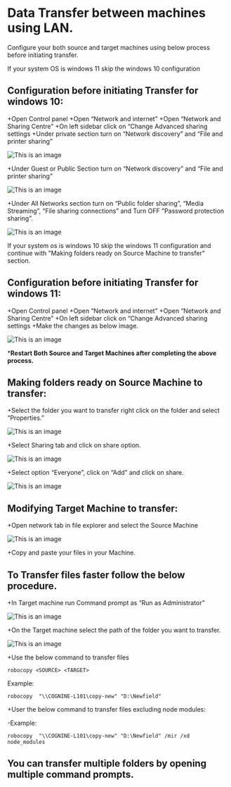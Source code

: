 # Data Transfer between machines using LAN.

Configure your both source and target machines using below process before initiating transfer.

If your system OS is windows 11 skip the windows 10 configuration

## **Configuration before initiating Transfer for windows 10:**

+Open Control panel
+Open “Network and internet”
+Open “Network and Sharing Centre”
+On left sidebar click on “Change Advanced sharing settings
+Under private section turn on “Network discovery” and “File and printer sharing”

![This is an image](https://raw.githubusercontent.com/thrinathreddynarahari/images/main/DTPicture1.png)

+Under Guest or Public Section turn on “Network discovery” and “File and printer sharing”

![This is an image](https://raw.githubusercontent.com/thrinathreddynarahari/images/main/DTPicture2.png)

+Under All Networks section turn on “Public folder sharing”, “Media Streaming”, “File sharing connections” and Turn OFF “Password protection sharing”.

![This is an image](https://raw.githubusercontent.com/thrinathreddynarahari/images/main/DTPicture3.png)

If your system os is windows 10 skip the windows 11 configuration and continue with "Making folders ready on Source Machine to transfer" section.

## **Configuration before initiating Transfer for windows 11:**

+Open Control panel
+Open “Network and internet”
+Open “Network and Sharing Centre”
+On left sidebar click on “Change Advanced sharing settings
+Make the changes as below image.

![This is an image](https://raw.githubusercontent.com/thrinathreddynarahari/images/main/DTPicture4.png)

***Restart Both Source and Target Machines after completing the above process.**

## **Making folders ready on Source Machine to transfer:**

+Select the folder you want to transfer right click on the folder and select “Properties.”

![This is an image](https://raw.githubusercontent.com/thrinathreddynarahari/images/main/DTPicture5.png)

+Select Sharing tab and click on share option.

![This is an image](https://raw.githubusercontent.com/thrinathreddynarahari/images/main/DTPicture6.png)

+Select option “Everyone”, click on “Add” and click on share.

![This is an image](https://raw.githubusercontent.com/thrinathreddynarahari/images/main/DTPicture7.png)

## **Modifying Target Machine to transfer:**

+Open network tab in file explorer and select the Source Machine

![This is an image](https://raw.githubusercontent.com/thrinathreddynarahari/images/main/DTPicture8.png)

+Copy and paste your files in your Machine.

## **To Transfer files faster follow the below procedure.**

+In Target machine run Command prompt as “Run as Administrator”

![This is an image](https://raw.githubusercontent.com/thrinathreddynarahari/images/main/DTPicture9.png)

+On the Target machine select the path of the folder you want to transfer.

![This is an image](https://raw.githubusercontent.com/thrinathreddynarahari/images/main/DTPicture10.png)

+Use the below command to transfer files

```
robocopy <SOURCE> <TARGET>
```

Example:

```
robocopy  "\\COGNINE-L101\copy-new" "D:\Newfield"
```

+User the below command to transfer files excluding node modules:

-Example:

```
robocopy  "\\COGNINE-L101\copy-new" "D:\Newfield" /mir /xd node_modules
```

## You can transfer multiple folders by opening multiple command prompts.
